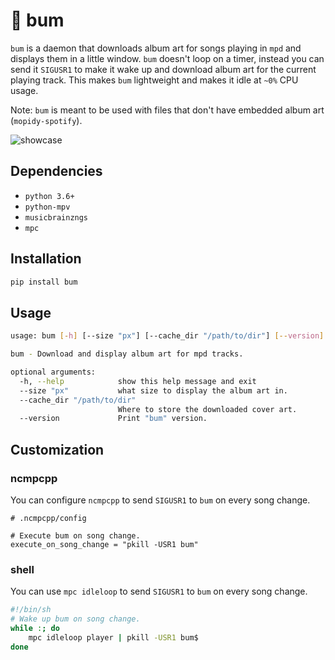 # 🎵 bum

`bum` is a daemon that downloads album art for songs playing in `mpd` and displays them in a little window. `bum` doesn't loop on a timer, instead you can send it `SIGUSR1` to make it wake up and download album art for the current playing track. This makes `bum` lightweight and makes it idle at `~0%` CPU usage.

Note: `bum` is meant to be used with files that don't have embedded album art (`mopidy-spotify`).


![showcase](http://i.imgur.com/uKomDoL.gif)


## Dependencies

- `python 3.6+`
- `python-mpv`
- `musicbrainzngs`
- `mpc`


## Installation

```py
pip install bum
```


## Usage

```sh
usage: bum [-h] [--size "px"] [--cache_dir "/path/to/dir"] [--version]

bum - Download and display album art for mpd tracks.

optional arguments:
  -h, --help            show this help message and exit
  --size "px"           what size to display the album art in.
  --cache_dir "/path/to/dir"
                        Where to store the downloaded cover art.
  --version             Print "bum" version.
```


## Customization

### ncmpcpp

You can configure `ncmpcpp` to send `SIGUSR1` to `bum` on every song change.


```
# .ncmpcpp/config

# Execute bum on song change.
execute_on_song_change = "pkill -USR1 bum"
```

### shell

You can use `mpc idleloop` to send `SIGUSR1` to `bum` on every song change.


```sh
#!/bin/sh
# Wake up bum on song change.
while :; do
    mpc idleloop player | pkill -USR1 bum$
done
```
